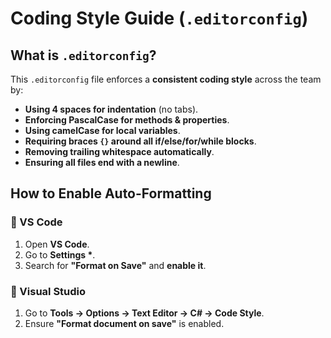 # Coding Style Guide (`.editorconfig`)

## What is `.editorconfig`?

This `.editorconfig` file enforces a **consistent coding style** across the team by:

- **Using 4 spaces for indentation** (no tabs).
- **Enforcing PascalCase for methods & properties**.
- **Using camelCase for local variables**.
- **Requiring braces `{}` around all if/else/for/while blocks**.
- **Removing trailing whitespace automatically**.
- **Ensuring all files end with a newline**.

## How to Enable Auto-Formatting

### **🔹 VS Code**

1. Open **VS Code**.
2. Go to **Settings \***.
3. Search for **"Format on Save"** and **enable it**.

### **🔹 Visual Studio**

1. Go to **Tools → Options → Text Editor → C# → Code Style**.
2. Ensure **"Format document on save"** is enabled.
